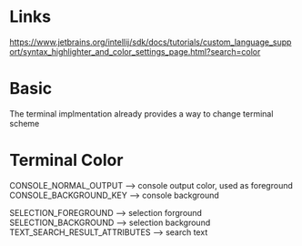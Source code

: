 # Links
https://www.jetbrains.org/intellij/sdk/docs/tutorials/custom_language_support/syntax_highlighter_and_color_settings_page.html?search=color

# Basic
The terminal implmentation already provides a way to change terminal scheme

# Terminal Color
CONSOLE_NORMAL_OUTPUT -->   console output color, used as foreground
CONSOLE_BACKGROUND_KEY -->  console background

SELECTION_FOREGROUND --> selection forground
SELECTION_BACKGROUND --> selection background
TEXT_SEARCH_RESULT_ATTRIBUTES --> search text